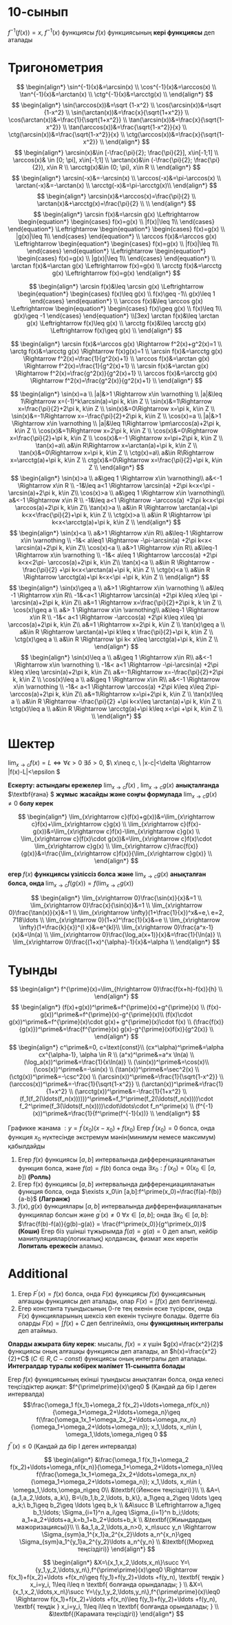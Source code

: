 # 10-сынып
$f^{-1}(f(x))=x$, $f^{-1}(x)$ функциясы $f(x)$ функциясының $\textbf{кері функциясы}$ деп аталады

# Тригонометрия
$$
\begin{align*}
\sin^{-1}(x)&=\arcsin(x) \\
\cos^{-1}(x)&=\arccos(x) \\
\tan^{-1}(x)&=\arctan(x) \\
\ctg^{-1}(x)&=\arcctg(x) \\
\end{align*}
$$
$$
\begin{align*}
\sin(\arccos(x))&=\sqrt {1-x^2} \\
\cos(\arcsin(x))&=\sqrt {1-x^2} \\
\sin(\arctan(x))&=\frac{x}{\sqrt{1+x^2}} \\
\cos(\arctan(x))&=\frac{1}{\sqrt{1+x^2}} \\
\tan(\arcsin(x))&=\frac{x}{\sqrt{1-x^2}} \\
\tan(\arccos(x))&=\frac{\sqrt{1-x^2}}{x} \\
\ctg(\arcsin(x))&=\frac{\sqrt{1-x^2}}{x} \\
\ctg(\arccos(x))&=\frac{x}{\sqrt{1-x^2}} \\
\end{align*}
$$
$$
\begin{align*}
\arcsin(x)&\in [-\frac{\pi}{2}; \frac{\pi}{2}], x\in[-1;1] \\
\arccos(x)& \in [0; \pi], x\in[-1;1] \\
\arctan(x)&\in (-\frac{\pi}{2}; \frac{\pi}{2}), x\in R \\
\arcctg(x)&\in (0; \pi), x\in R \\
\end{align*}
$$
$$
\begin{align*}
\arcsin(-x)&=-\arcsin(x) \\
\arccos(-x)&=\pi-\arccos(x) \\
\arctan(-x)&=-\arctan(x) \\
\arcctg(-x)&=\pi-\arcctg(x)\\
\end{align*}
$$
$$
\begin{align*}
\arcsin(x)&+\arccos(x)=\frac{\pi}{2} \\
\arctan(x)&+\arcctg(x)=\frac{\pi}{2} \\
\\
\end{align*}
$$
$$
\begin{align*}
\arcsin f(x)&=\arcsin g(x) \Leftrightarrow  
\begin{equation*}
 \begin{cases}
   f(x)=g(x) \\
   |f(x)|\leq 1\\
 \end{cases}
 \end{equation*}
 \Leftrightarrow
\begin{equation*}
 \begin{cases}
 f(x)=g(x) \\
 |g(x)|\leq 1\\
 \end{cases} 
\end{equation*} \\
\arccos f(x)&=\arccos g(x) \Leftrightarrow
\begin{equation*}
 \begin{cases}
   f(x)=g(x) \\
   |f(x)|\leq 1\\
 \end{cases}
 \end{equation*}
 \Leftrightarrow
\begin{equation*}
 \begin{cases}
 f(x)=g(x) \\
 |g(x)|\leq 1\\
 \end{cases} 
\end{equation*} \\
\arctan f(x)&=\arctan g(x) \Leftrightarrow f(x)=g(x) \\
\arcctg f(x)&=\arcctg g(x) \Leftrightarrow f(x)=g(x)
\end{align*}
$$

$$
\begin{align*}
\arcsin f(x)&\leq \arcsin g(x) \Leftrightarrow  
\begin{equation*}
 \begin{cases}
   f(x)\leq g(x) \\
   f(x)\geq -1\\
   g(x)\leq 1 
 \end{cases}
 \end{equation*} \\
\arccos f(x)&\leq \arccos g(x) \Leftrightarrow
\begin{equation*}
 \begin{cases}
   f(x)\geq g(x) \\
   f(x)\leq 1\\
   g(x)\geq -1
\end{cases}
\end{equation*} \\[3ex]
\arctan f(x)&\leq \arctan g(x) \Leftrightarrow f(x)\leq g(x) \\
\arcctg f(x)&\leq \arcctg g(x) \Leftrightarrow f(x)\geq g(x) \\
\end{align*}
$$

$$
\begin{align*}
\arcsin f(x)&=\arccos g(x) \Rightarrow f^2(x)+g^2(x)=1 \\
\arctg f(x)&=\arcctg g(x) \Rightarrow f(x)g(x)=1 \\
\arcsin f(x)&=\arcctg g(x) \Rightarrow f^2(x)=\frac{1}{g^2(x)+1} \\
\arccos f(x)&=\arctan g(x) \Rightarrow f^2(x)=\frac{1}{g^2(x)+1} \\
\arcsin f(x)&=\arctan g(x) \Rightarrow f^2(x)=\frac{g^2(x)}{g^2(x)+1} \\
\arccos f(x)&=\arcctg g(x) \Rightarrow f^2(x)=\frac{g^2(x)}{g^2(x)+1} \\
\end{align*}
$$

$$
\begin{align*}
\sin(x)=a \\
|a|&>1 \Rightarrow x\in \varnothing \\
|a|&\leq 1\Rightarrow x=(-1)^k\arcsin(a)=\pi k, k\in Z \\
\sin(x)&=1\Rightarrow x=\frac{\pi}{2}+2\pi k, k\in Z \\
\sin(x)&=0\Rightarrow x=\pi k, k\in Z \\
\sin(x)&=-1\Rightarrow x=-\frac{\pi}{2}+2\pi k, k\in Z \\
\cos(x)=a \\
|a|&>1 \Rightarrow x\in \varnothing \\
|a|&\leq 1\Rightarrow \pm\arccos(a)+2\pi k, k\in Z \\
\cos(x)&=1\Rightarrow x=2\pi k, k\in Z \\
\cos(x)&=0\Rightarrow x=\frac{\pi}{2}+\pi k, k\in Z \\
\cos(x)&=-1 \Rightarrow x=\pi+2\pi k, k\in Z \\
\tan(x)=a\\
a&\in R\Rightarrow x=\arctan(a)+\pi k, k\in Z \\
\tan(x)&=0\Rightarrow x=\pi k, k\in Z \\
\ctg(x)=a\\
a&\in R\Rightarrow x=\arcctg(a)+\pi k, k\in Z \\
ctg(x)&=0\Rightarrow x=\frac{\pi}{2}+\pi k, k\in Z \\
\end{align*}
$$
$$
\begin{align*}
\sin(x)>a \\
a&\geq 1 \Rightarrow x\in \varnothing\\
a&<-1 \Rightarrow x\in R \\
-1&\leq a<1 \Rightarrow \arcsin(a) +2\pi k<x<\pi -\arcsin(a)+2\pi k, k\in Z\\
\cos(x)>a \\
a&\geq 1 \Rightarrow x\in \varnothing\\
a&<-1 \Rightarrow x\in R \\
-1&\leq a<1 \Rightarrow -\arccos(a) +2\pi k<x<\pi \arccos(a)+2\pi k, k\in Z\\
\tan(x)>a \\
a&\in R \Rightarrow \arctan(a)+\pi k<x<\frac{\pi}{2}+\pi k, k\in Z \\
\ctg(x)>a \\
a&\in R \Rightarrow \pi k<x<\arcctg(a)+\pi k, k\in Z \\
\end{align*}
$$
$$
\begin{align*}
\sin(x)<a \\
a&>1 \Rightarrow x\in R\\
a&\leq-1 \Rightarrow x\in \varnothing \\
-1&< a\leq1 \Rightarrow -\pi-\arcsin(a) +2\pi k<x< \arcsin(a)+2\pi k, k\in Z\\
\cos(x)<a \\
a&>1 \Rightarrow x\in R\\
a&\leq-1 \Rightarrow x\in \varnothing \\
-1&< a\leq 1 \Rightarrow \arccos(a) +2\pi k<x<2\pi- \arccos(a)+2\pi k, k\in Z\\
\tan(x)<a \\
a&\in R \Rightarrow -\frac{\pi}{2} +\pi k<x<\arctan(a)+\pi k, k\in Z \\
\ctg(x)<a \\
a&\in R \Rightarrow \arcctg(a)+\pi k<x<\pi +\pi k, k\in Z \\
\end{align*}
$$
$$
\begin{align*}
\sin(x)\geq a \\
a&>1 \Rightarrow x\in \varnothing  \\
a&\leq -1 \Rightarrow x\in R\\
-1&<a<1  \Rightarrow \arcsin(a) +2\pi k\leq x\leq \pi -\arcsin(a)+2\pi k, k\in Z\\
a&=1 \Rightarrow x=\frac{\pi}{2}+2\pi k, k \in Z \\
\cos(x)\geq a \\
a&> 1 \Rightarrow x\in \varnothing\\
a&\leq-1 \Rightarrow x\in R \\
-1&< a<1 \Rightarrow -\arccos(a) +2\pi k\leq x\leq \pi \arccos(a)+2\pi k, k\in Z\\
a&=1 \Rightarrow x=2\pi k, k\in Z \\
\tan(x)\geq a \\
a&\in R \Rightarrow \arctan(a)+\pi k\leq x \frac{\pi}{2}+\pi k, k\in Z \\
\ctg(x)\geq a \\
a&\in R \Rightarrow \pi k< x\leq \arcctg(a)+\pi k, k\in Z \\
\end{align*}
$$
$$
\begin{align*}
\sin(x)\leq a \\
a&\geq 1 \Rightarrow x\in R\\
a&<-1 \Rightarrow x\in \varnothing \\
-1&< a<1 \Rightarrow -\pi-\arcsin(a) +2\pi k\leq x\leq \arcsin(a)+2\pi k, k\in Z\\
a&=-1\Rightarrow x=-\frac{\pi}{2}+2\pi k, k\in Z \\
\cos(x)\leq a \\
a&\geq 1 \Rightarrow x\in R\\
a&<-1 \Rightarrow x\in \varnothing \\
-1&< a<1 \Rightarrow \arccos(a) +2\pi k\leq x\leq 2\pi- \arccos(a)+2\pi k, k\in Z\\
a&=1\Rightarrow x=\pi+2\pi k, k\in Z \\
\tan(x)\leq a \\
a&\in R \Rightarrow -\frac{\pi}{2} +\pi k<x\leq \arctan(a)+\pi k, k\in Z \\
\ctg(x)\leq a \\
a&\in R \Rightarrow \arcctg(a)+\pi k\leq x<\pi +\pi k, k\in Z \\
\\
\end{align*}
$$
# Шектер
$\lim_{x\rightarrow c}f(x)=L \Longleftrightarrow \forall \epsilon>0 \ \exists \delta>0,$ $\ x\neq c,  \ |x-c|<\delta \Rightarrow |f(x)-L|<\epsilon $

$\textbf{Ескерту: астындағы ережелер}$ $\lim_{x\rightarrow c}f(x)$ $,$ $\lim_{x\rightarrow c}g(x)$ $\textbf{анықталғанда}$ $\textbf{ғана} $ $\textbf{жұмыс}$  $\textbf{жасайды және соңғы формулада}$ $\lim_{x\rightarrow c}g(x)\neq 0$ $\textbf{болу керек}$

$$
\begin{align*}
\lim_{x\rightarrow c}(f(x)+g(x))&=\lim_{x\rightarrow c}f(x)+\lim_{x\rightarrow c}g(x) \\
\lim_{x\rightarrow c}(f(x)-g(x))&=\lim_{x\rightarrow c}f(x)-\lim_{x\rightarrow c}g(x) \\
\lim_{x\rightarrow c}(f(x)\cdot g(x))&=\lim_{x\rightarrow c}f(x)\cdot \lim_{x\rightarrow c}g(x) \\
\lim_{x\rightarrow c}\frac{f(x)}{g(x)}&=\frac{\lim_{x\rightarrow c}f(x)}{\lim_{x\rightarrow c}g(x)} \\
\end{align*}
$$

$\textbf{егер }f(x) \textbf{ функциясы үзіліссіз болса}$ $\textbf{және}$ $\lim_{x\rightarrow c}g(x)$ $\textbf{анықталған}$ $\textbf{болса, онда }$ $\lim_{x\rightarrow c}f(g(x))=f(\lim_{x\rightarrow c}g(x))$

$$
\begin{align*}
 \lim_{x\rightarrow 0}\frac{\sin(x)}{x}&=1 \\
 \lim_{x\rightarrow 0}\frac{x}{\sin(x)}&=1 \\
 \lim_{x\rightarrow 0}\frac{\tan(x)}{x}&=1 \\
 \lim_{x\rightarrow \infty}(1+\frac{1}{x})^x&=e,\ e=2,
 718\ldots \\
 \lim_{x\rightarrow 0}(1+x)^\frac{1}{x}&=e \\
 \lim_{x\rightarrow \infty}(1+\frac{k}{x})^{l x}&=e^{kl}\\
 \lim_{x\rightarrow 0}\frac{a^x-1}{x}&=\ln(a) \\
 \lim_{x\rightarrow 0}\frac{\log_a(x+1)}{x}&=\frac{1}{\ln(a)} \\
 \lim_{x\rightarrow 0}\frac{(1+x)^{\alpha}-1}{x}&=\alpha \\
\end{align*}
$$
# Туынды
$$
\begin{align*}
f^{\prime}(x)=\lim_{h\rightarrow 0}\frac{f(x+h)-f(x)}{h} \\
\end{align*}
$$
$$
\begin{align*}
(f(x)+g(x))^\prime&=f^{\prime}(x)+g^{\prime}(x) \\
(f(x)-g(x))^\prime&=f^{\prime}(x)-g^{\prime}(x)\\
(f(x)\cdot g(x))^\prime&=f^{\prime}(x)\cdot g(x)+ g^{\prime}(x)\cdot f(x) \\
(\frac{f(x)}{g(x)})^\prime&=\frac{f^{\prime}(x) g(x)-g^{\prime}(x)f(x)}{g^2(x)} \\
\end{align*}
$$
$$
\begin{align*}
c^\prime&=0, c=\text{const}\\
(cx^\alpha)^\prime&=\alpha cx^{\alpha-1}, \alpha \in R \\
(a^x)^\prime&=a^x \ln(a) \\
(\log_a(x))^\prime&=\frac{1}{x\ln(a)} \\
(\sin(x))^\prime&=\cos(x)\\
(\cos(x))^\prime&=-\sin(x) \\
(\tan(x))^\prime&=\sec^2(x) \\
(\ctg(x))^\prime&=-\csc^2(x) \\
(\arcsin(x))^\prime&=\frac{1}{\sqrt{1-x^2}} \\
(\arccos(x))^\prime&=-\frac{1}{\sqrt{1-x^2}} \\
(\arctan(x))^\prime&=\frac{1}{1+x^2} \\
(\arcctg(x))^\prime&=-\frac{1}{1+x^2} \\
(f_1(f_2(\ldots(f_n(x))))))^\prime&=f_1^\prime(f_2(\ldots(f_n(x))))\cdot f_2^\prime(f_3(\ldots(f_n(x))))\cdot\ldots\cdot f_n^\prime(x) \\
(f^{-1}(x))^\prime&=\frac{1}{f^\prime(f^{-1}(x))} \\
\end{align*}
$$

Графикке жанама $:y=f^\prime(x_0)(x-x_0)+f(x_0)$
Егер $f^\prime(x_0)=0$ болса, онда функция $x_0$ нүктесінде экстремум мәнін(минимум немесе максимум) қабылдайды


1) Егер $f(x)$ функциясы $[a,b]$ интервалында дифференциацияланатын функция болса, және $f(a)=f(b)$ болса онда $\exists x_0:f^\prime(x_0)=0 (x_0\in [a,b])$ $\textbf{(Ролль)}$
2) Егер f(x) функциясы $[a,b]$ интервалында дифференциацияланатын функция болса, онда  $\exists x_0\in [a,b]:f^\prime(x_0)=\frac{f(a)-f(b)}{a-b}$ $\textbf{(Лагранж)}$
3) $f(x), g(x)$ функциялары $[a,b]$ интервалында дифференфиацияланатын функциялар болсын және $g^\prime(x)\neq 0 \ \forall x\in [a,b]$; онда $\exists x_0\in[a,b]:$ $\frac{f(b)-f(a)}{g(b)-g(a)} = \frac{f^\prime(x_0)}{g^\prime(x_0)}$ $\textbf{(Коши)}$
Егер біз үшінші тұжырымда $f(a)=g(a)=0$ деп алып, кейбір манипуляциялар(логикалық) қолдансақ, физмат жек көретін $\textbf{Лопиталь}$  $\textbf{ережесін}$ аламыз.


# Additional

1. Егер $F^\prime(x)=f(x)$ болса, онда $F(x)$ функциясы $f(x)$ функциясының алғашқы функциясы деп аталады, олар $F(x)=\int f(x)$ деп белгіленеді.
2. Егер константа туындысының 0-ге тең екенін еске түсірсек, онда $F(x)$  функцияларының шексіз көп екенін түсінуге болады.
Әдетте біз оларды $F(x)=\int f(x) + C$ деп белгілейміз, оны $\textbf{функцияның интегралы}$ деп атаймыз.


$\textbf{Оларды ажырата білу керек}$: мысалы, $f(x)=x$ үшін $g(x)=\frac{x^2}{2}$ функциясы оның алғашқы функциясы деп аталады, ал $h(x)=\frac{x^2}{2}+C$ $(C\in R, C-const)$ функциясы оның интегралы деп аталады.
$\textbf{Интегралдар туралы көбірек мәлімет}$ $\textbf{11-сыныпта болады}$

Егер $f(x)$ функциясының екінші туындысы анықталған болса, онда келесі теңсіздіктер ақиқат:
$f^{\prime\prime}(x)\geq0 $ (Қандай да бір I деген интервалда) $$\frac{\omega_1 f(x_1)+\omega_2 f(x_2)+\ldots+\omega_nf(x_n)}{\omega_1+\omega_2+\ldots+\omega_n}\geq f(\frac{\omega_1x_1+\omega_2x_2+\ldots+\omega_nx_n}{\omega_1+\omega_2+\ldots+\omega_n}); x_1,\ldots, x_n\in I, \omega_1,\ldots,\omega_n\geq 0 $$
$f^{\prime\prime}(x)\leq0$ (Қандай да бір I деген интервалда) 

$$
\begin{align*}
&\frac{\omega_1 f(x_1)+\omega_2 f(x_2)+\ldots+\omega_nf(x_n)}{\omega_1+\omega_2+\ldots+\omega_n}\leq f(\frac{\omega_1x_1+\omega_2x_2+\ldots+\omega_nx_n}{\omega_1+\omega_2+\ldots+\omega_n}); x_1,\ldots, x_n\in I, \omega_1,\ldots,\omega_n\geq 0\\
&\textbf{（Йенсен теңсіздігі）}\\
\\
&A=\{a_1,a_2,\ldots, a_k\}, B=\{b_1,b_2,\ldots, b_k\}, a_1\geq a_2\geq \ldots \geq a_k;\ b_1\geq b_2\geq \ldots \geq b_k \\
&A\succ B \Leftrightarrow a_1\geq b_1;\ldots; \Sigma_{i=1}^n a_i\geq \Sigma_{i=1}^n b_i;\ldots; a_1+a_2+\ldots+a_k=b_1+b_2+\ldots+b_k \\
&\textbf{(Жиындардың мажоризациясы)}\\
\\
&a_1,a_2,\ldots,a_n>0, x_n\succ y_n \Rightarrow \Sigma_{sym}a_1^{x_1}a_2^{x_2}\ldots a_n^{x_n}\geq \Sigma_{sym}a_1^{y_1}a_2^{y_2}\ldots a_n^{y_n} \\
&\textbf{(Мюрхед теңсіздігі)}
\end{align*}
$$





$$
\begin{align*}
&X=\{x_1,x_2,\ldots,x_n\}\succ Y=\{y_1,y_2,\ldots,y_n\},f^{\prime\prime}(x)\geq0  \Rightarrow f(x_1)+f(x_2)+\ldots +f(x_n)\geq f(y_1)+f(y_2)+\ldots +f(y_n), \textbf{ теңдік } x_i=y_i, 1\leq i\leq n \textbf{ болғанда  орындалады; } \\
&X=\{x_1,x_2,\ldots,x_n\}\succ Y=\{y_1,y_2,\ldots,y_n\},f^{\prime\prime}(x)\leq0  \Rightarrow f(x_1)+f(x_2)+\ldots +f(x_n)\leq f(y_1)+f(y_2)+\ldots +f(y_n), \textbf{ теңдік } x_i=y_i, 1\leq i\leq n \textbf{ болғанда  орындалады; } \\
&\textbf{(Карамата теңсіздігі)}
\end{align*}
$$

